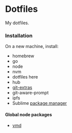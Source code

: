# Dotfiles

My dotfiles.

### Installation

On a new machine, install:
 - homebrew
 - go
 - node
 - nvm
 - dotfiles here
 - hub
 - [git-extras](https://github.com/tj/git-extras/blob/master/Installation.md)
 - git-aware-prompt
 - ipfs
 - Sublime [package manager](https://packagecontrol.io/installation)

 #### Global node packages
 - [vmd](https://github.com/yoshuawuyts/vmd)